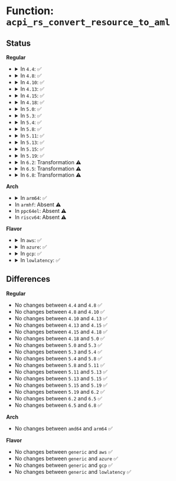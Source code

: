 # Function: <code>acpi_rs_convert_resource_to_aml</code>

## Status
<b>Regular</b>
<ul>
<li>
<details>
<summary>In <code>4.4</code>: ✅</summary>

```c
acpi_status acpi_rs_convert_resource_to_aml(struct acpi_resource *resource, union aml_resource *aml, struct acpi_rsconvert_info *info);
```

**Collision:** Unique Global

**Inline:** No

**Transformation:** False

**Instances:**

```
In drivers/acpi/acpica/rsmisc.c (ffffffff814a3655)
Location: drivers/acpi/acpica/rsmisc.c:470
Inline: False
Direct callers:
  - drivers/acpi/acpica/rsaddr.c:acpi_rs_set_address_common
  - drivers/acpi/acpica/rsaddr.c:acpi_rs_set_address_common
  - drivers/acpi/acpica/rslist.c:acpi_rs_convert_resources_to_aml
```
**Symbols:**

```
ffffffff814a3655-ffffffff814a3908: acpi_rs_convert_resource_to_aml (STB_GLOBAL)
```
</details>
</li>
<li>
<details>
<summary>In <code>4.8</code>: ✅</summary>

```c
acpi_status acpi_rs_convert_resource_to_aml(struct acpi_resource *resource, union aml_resource *aml, struct acpi_rsconvert_info *info);
```

**Collision:** Unique Global

**Inline:** No

**Transformation:** False

**Instances:**

```
In drivers/acpi/acpica/rsmisc.c (ffffffff814f298b)
Location: drivers/acpi/acpica/rsmisc.c:470
Inline: False
Direct callers:
  - drivers/acpi/acpica/rsaddr.c:acpi_rs_set_address_common
  - drivers/acpi/acpica/rsaddr.c:acpi_rs_set_address_common
  - drivers/acpi/acpica/rslist.c:acpi_rs_convert_resources_to_aml
```
**Symbols:**

```
ffffffff814f298b-ffffffff814f2c41: acpi_rs_convert_resource_to_aml (STB_GLOBAL)
```
</details>
</li>
<li>
<details>
<summary>In <code>4.10</code>: ✅</summary>

```c
acpi_status acpi_rs_convert_resource_to_aml(struct acpi_resource *resource, union aml_resource *aml, struct acpi_rsconvert_info *info);
```

**Collision:** Unique Global

**Inline:** No

**Transformation:** False

**Instances:**

```
In drivers/acpi/acpica/rsmisc.c (ffffffff815154d9)
Location: drivers/acpi/acpica/rsmisc.c:470
Inline: False
Direct callers:
  - drivers/acpi/acpica/rsaddr.c:acpi_rs_set_address_common
  - drivers/acpi/acpica/rsaddr.c:acpi_rs_set_address_common
  - drivers/acpi/acpica/rslist.c:acpi_rs_convert_resources_to_aml
```
**Symbols:**

```
ffffffff815154d9-ffffffff8151578f: acpi_rs_convert_resource_to_aml (STB_GLOBAL)
```
</details>
</li>
<li>
<details>
<summary>In <code>4.13</code>: ✅</summary>

```c
acpi_status acpi_rs_convert_resource_to_aml(struct acpi_resource *resource, union aml_resource *aml, struct acpi_rsconvert_info *info);
```

**Collision:** Unique Global

**Inline:** No

**Transformation:** False

**Instances:**

```
In drivers/acpi/acpica/rsmisc.c (ffffffff81525d6a)
Location: drivers/acpi/acpica/rsmisc.c:470
Inline: False
Direct callers:
  - drivers/acpi/acpica/rsaddr.c:acpi_rs_set_address_common
  - drivers/acpi/acpica/rsaddr.c:acpi_rs_set_address_common
  - drivers/acpi/acpica/rslist.c:acpi_rs_convert_resources_to_aml
```
**Symbols:**

```
ffffffff81525d6a-ffffffff81526010: acpi_rs_convert_resource_to_aml (STB_GLOBAL)
```
</details>
</li>
<li>
<details>
<summary>In <code>4.15</code>: ✅</summary>

```c
acpi_status acpi_rs_convert_resource_to_aml(struct acpi_resource *resource, union aml_resource *aml, struct acpi_rsconvert_info *info);
```

**Collision:** Unique Global

**Inline:** No

**Transformation:** False

**Instances:**

```
In drivers/acpi/acpica/rsmisc.c (ffffffff8157c6a5)
Location: drivers/acpi/acpica/rsmisc.c:470
Inline: False
Direct callers:
  - drivers/acpi/acpica/rsaddr.c:acpi_rs_set_address_common
  - drivers/acpi/acpica/rsaddr.c:acpi_rs_set_address_common
  - drivers/acpi/acpica/rslist.c:acpi_rs_convert_resources_to_aml
```
**Symbols:**

```
ffffffff8157c6a5-ffffffff8157ca01: acpi_rs_convert_resource_to_aml (STB_GLOBAL)
```
</details>
</li>
<li>
<details>
<summary>In <code>4.18</code>: ✅</summary>

```c
acpi_status acpi_rs_convert_resource_to_aml(struct acpi_resource *resource, union aml_resource *aml, struct acpi_rsconvert_info *info);
```

**Collision:** Unique Global

**Inline:** No

**Transformation:** False

**Instances:**

```
In drivers/acpi/acpica/rsmisc.c (ffffffff815b387c)
Location: drivers/acpi/acpica/rsmisc.c:434
Inline: False
Direct callers:
  - drivers/acpi/acpica/rsaddr.c:acpi_rs_set_address_common
  - drivers/acpi/acpica/rsaddr.c:acpi_rs_set_address_common
  - drivers/acpi/acpica/rslist.c:acpi_rs_convert_resources_to_aml
```
**Symbols:**

```
ffffffff815b387c-ffffffff815b3bd8: acpi_rs_convert_resource_to_aml (STB_GLOBAL)
```
</details>
</li>
<li>
<details>
<summary>In <code>5.0</code>: ✅</summary>

```c
acpi_status acpi_rs_convert_resource_to_aml(struct acpi_resource *resource, union aml_resource *aml, struct acpi_rsconvert_info *info);
```

**Collision:** Unique Global

**Inline:** No

**Transformation:** False

**Instances:**

```
In drivers/acpi/acpica/rsmisc.c (ffffffff815ccb65)
Location: drivers/acpi/acpica/rsmisc.c:434
Inline: False
Direct callers:
  - drivers/acpi/acpica/rsaddr.c:acpi_rs_set_address_common
  - drivers/acpi/acpica/rsaddr.c:acpi_rs_set_address_common
  - drivers/acpi/acpica/rslist.c:acpi_rs_convert_resources_to_aml
```
**Symbols:**

```
ffffffff815ccb65-ffffffff815ccf8a: acpi_rs_convert_resource_to_aml (STB_GLOBAL)
```
</details>
</li>
<li>
<details>
<summary>In <code>5.3</code>: ✅</summary>

```c
acpi_status acpi_rs_convert_resource_to_aml(struct acpi_resource *resource, union aml_resource *aml, struct acpi_rsconvert_info *info);
```

**Collision:** Unique Global

**Inline:** No

**Transformation:** False

**Instances:**

```
In drivers/acpi/acpica/rsmisc.c (ffffffff815fe372)
Location: drivers/acpi/acpica/rsmisc.c:434
Inline: False
Direct callers:
  - drivers/acpi/acpica/rsaddr.c:acpi_rs_set_address_common
  - drivers/acpi/acpica/rsaddr.c:acpi_rs_set_address_common
  - drivers/acpi/acpica/rslist.c:acpi_rs_convert_resources_to_aml
```
**Symbols:**

```
ffffffff815fe372-ffffffff815fe7c5: acpi_rs_convert_resource_to_aml (STB_GLOBAL)
```
</details>
</li>
<li>
<details>
<summary>In <code>5.4</code>: ✅</summary>

```c
acpi_status acpi_rs_convert_resource_to_aml(struct acpi_resource *resource, union aml_resource *aml, struct acpi_rsconvert_info *info);
```

**Collision:** Unique Global

**Inline:** No

**Transformation:** False

**Instances:**

```
In drivers/acpi/acpica/rsmisc.c (ffffffff8161f81c)
Location: drivers/acpi/acpica/rsmisc.c:434
Inline: False
Direct callers:
  - drivers/acpi/acpica/rsaddr.c:acpi_rs_set_address_common
  - drivers/acpi/acpica/rsaddr.c:acpi_rs_set_address_common
  - drivers/acpi/acpica/rslist.c:acpi_rs_convert_resources_to_aml
```
**Symbols:**

```
ffffffff8161f81c-ffffffff8161fc6f: acpi_rs_convert_resource_to_aml (STB_GLOBAL)
```
</details>
</li>
<li>
<details>
<summary>In <code>5.8</code>: ✅</summary>

```c
acpi_status acpi_rs_convert_resource_to_aml(struct acpi_resource *resource, union aml_resource *aml, struct acpi_rsconvert_info *info);
```

**Collision:** Unique Global

**Inline:** No

**Transformation:** False

**Instances:**

```
In drivers/acpi/acpica/rsmisc.c (ffffffff816cbdb1)
Location: drivers/acpi/acpica/rsmisc.c:434
Inline: False
Direct callers:
  - drivers/acpi/acpica/rsaddr.c:acpi_rs_set_address_common
  - drivers/acpi/acpica/rsaddr.c:acpi_rs_set_address_common
  - drivers/acpi/acpica/rslist.c:acpi_rs_convert_resources_to_aml
```
**Symbols:**

```
ffffffff816cbdb1-ffffffff816cc1ff: acpi_rs_convert_resource_to_aml (STB_GLOBAL)
```
</details>
</li>
<li>
<details>
<summary>In <code>5.11</code>: ✅</summary>

```c
acpi_status acpi_rs_convert_resource_to_aml(struct acpi_resource *resource, union aml_resource *aml, struct acpi_rsconvert_info *info);
```

**Collision:** Unique Global

**Inline:** No

**Transformation:** False

**Instances:**

```
In drivers/acpi/acpica/rsmisc.c (ffffffff816e9dc6)
Location: drivers/acpi/acpica/rsmisc.c:434
Inline: False
Direct callers:
  - drivers/acpi/acpica/rsaddr.c:acpi_rs_set_address_common
  - drivers/acpi/acpica/rsaddr.c:acpi_rs_set_address_common
  - drivers/acpi/acpica/rslist.c:acpi_rs_convert_resources_to_aml
```
**Symbols:**

```
ffffffff816e9dc6-ffffffff816ea214: acpi_rs_convert_resource_to_aml (STB_GLOBAL)
```
</details>
</li>
<li>
<details>
<summary>In <code>5.13</code>: ✅</summary>

```c
acpi_status acpi_rs_convert_resource_to_aml(struct acpi_resource *resource, union aml_resource *aml, struct acpi_rsconvert_info *info);
```

**Collision:** Unique Global

**Inline:** No

**Transformation:** False

**Instances:**

```
In drivers/acpi/acpica/rsmisc.c (ffffffff816cbcc7)
Location: drivers/acpi/acpica/rsmisc.c:444
Inline: False
Direct callers:
  - drivers/acpi/acpica/rsaddr.c:acpi_rs_set_address_common
  - drivers/acpi/acpica/rsaddr.c:acpi_rs_set_address_common
  - drivers/acpi/acpica/rslist.c:acpi_rs_convert_resources_to_aml
```
**Symbols:**

```
ffffffff816cbcc7-ffffffff816cc12d: acpi_rs_convert_resource_to_aml (STB_GLOBAL)
```
</details>
</li>
<li>
<details>
<summary>In <code>5.15</code>: ✅</summary>

```c
acpi_status acpi_rs_convert_resource_to_aml(struct acpi_resource *resource, union aml_resource *aml, struct acpi_rsconvert_info *info);
```

**Collision:** Unique Global

**Inline:** No

**Transformation:** False

**Instances:**

```
In drivers/acpi/acpica/rsmisc.c (ffffffff817430d6)
Location: drivers/acpi/acpica/rsmisc.c:444
Inline: False
Direct callers:
  - drivers/acpi/acpica/rsaddr.c:acpi_rs_set_address_common
  - drivers/acpi/acpica/rsaddr.c:acpi_rs_set_address_common
  - drivers/acpi/acpica/rslist.c:acpi_rs_convert_resources_to_aml
```
**Symbols:**

```
ffffffff817430d6-ffffffff817435d4: acpi_rs_convert_resource_to_aml (STB_GLOBAL)
```
</details>
</li>
<li>
<details>
<summary>In <code>5.19</code>: ✅</summary>

```c
acpi_status acpi_rs_convert_resource_to_aml(struct acpi_resource *resource, union aml_resource *aml, struct acpi_rsconvert_info *info);
```

**Collision:** Unique Global

**Inline:** No

**Transformation:** False

**Instances:**

```
In drivers/acpi/acpica/rsmisc.c (ffffffff81874ba5)
Location: drivers/acpi/acpica/rsmisc.c:444
Inline: False
Direct callers:
  - drivers/acpi/acpica/rsaddr.c:acpi_rs_set_address_common
  - drivers/acpi/acpica/rsaddr.c:acpi_rs_set_address_common
  - drivers/acpi/acpica/rslist.c:acpi_rs_convert_resources_to_aml
```
**Symbols:**

```
ffffffff81874ba5-ffffffff8187505c: acpi_rs_convert_resource_to_aml (STB_GLOBAL)
```
</details>
</li>
<li>
<details>
<summary>In <code>6.2</code>: Transformation ⚠️</summary>

```c
acpi_status acpi_rs_convert_resource_to_aml(struct acpi_resource *resource, union aml_resource *aml, struct acpi_rsconvert_info *info);
```

**Collision:** Unique Global

**Inline:** No

**Transformation:** True

**Instances:**

```
In drivers/acpi/acpica/rsmisc.c (0)
Location: drivers/acpi/acpica/rsmisc.c:444
Inline: False
Direct callers:
  - drivers/acpi/acpica/rsaddr.c:acpi_rs_set_address_common
  - drivers/acpi/acpica/rsaddr.c:acpi_rs_set_address_common
  - drivers/acpi/acpica/rsaddr.c:acpi_rs_set_address_common
  - drivers/acpi/acpica/rslist.c:acpi_rs_convert_resources_to_aml
```
**Symbols:**

```
ffffffff820923dc-ffffffff82092498: acpi_rs_convert_resource_to_aml.cold (STB_LOCAL)
ffffffff819b6190-ffffffff819b66fb: acpi_rs_convert_resource_to_aml (STB_GLOBAL)
```
</details>
</li>
<li>
<details>
<summary>In <code>6.5</code>: Transformation ⚠️</summary>

```c
acpi_status acpi_rs_convert_resource_to_aml(struct acpi_resource *resource, union aml_resource *aml, struct acpi_rsconvert_info *info);
```

**Collision:** Unique Global

**Inline:** No

**Transformation:** True

**Instances:**

```
In drivers/acpi/acpica/rsmisc.c (0)
Location: drivers/acpi/acpica/rsmisc.c:446
Inline: False
Direct callers:
  - drivers/acpi/acpica/rsaddr.c:acpi_rs_set_address_common
  - drivers/acpi/acpica/rsaddr.c:acpi_rs_set_address_common
  - drivers/acpi/acpica/rsaddr.c:acpi_rs_set_address_common
  - drivers/acpi/acpica/rslist.c:acpi_rs_convert_resources_to_aml
```
**Symbols:**

```
ffffffff82112cd3-ffffffff82112d8f: acpi_rs_convert_resource_to_aml.cold (STB_LOCAL)
ffffffff819fd2c0-ffffffff819fd84a: acpi_rs_convert_resource_to_aml (STB_GLOBAL)
```
</details>
</li>
<li>
<details>
<summary>In <code>6.8</code>: Transformation ⚠️</summary>

```c
acpi_status acpi_rs_convert_resource_to_aml(struct acpi_resource *resource, union aml_resource *aml, struct acpi_rsconvert_info *info);
```

**Collision:** Unique Global

**Inline:** No

**Transformation:** True

**Instances:**

```
In drivers/acpi/acpica/rsmisc.c (0)
Location: drivers/acpi/acpica/rsmisc.c:446
Inline: False
Direct callers:
  - drivers/acpi/acpica/rsaddr.c:acpi_rs_set_address_common
  - drivers/acpi/acpica/rsaddr.c:acpi_rs_set_address_common
  - drivers/acpi/acpica/rsaddr.c:acpi_rs_set_address_common
  - drivers/acpi/acpica/rslist.c:acpi_rs_convert_resources_to_aml
```
**Symbols:**

```
ffffffff821f0a27-ffffffff821f0ae3: acpi_rs_convert_resource_to_aml.cold (STB_LOCAL)
ffffffff81a48110-ffffffff81a4869a: acpi_rs_convert_resource_to_aml (STB_GLOBAL)
```
</details>
</li>
</ul>
<b>Arch</b>
<ul>
<li>
<details>
<summary>In <code>arm64</code>: ✅</summary>

```c
acpi_status acpi_rs_convert_resource_to_aml(struct acpi_resource *resource, union aml_resource *aml, struct acpi_rsconvert_info *info);
```

**Collision:** Unique Global

**Inline:** No

**Transformation:** False

**Instances:**

```
In drivers/acpi/acpica/rsmisc.c (ffff8000107955f8)
Location: drivers/acpi/acpica/rsmisc.c:434
Inline: False
Direct callers:
  - drivers/acpi/acpica/rsaddr.c:acpi_rs_set_address_common
  - drivers/acpi/acpica/rsaddr.c:acpi_rs_set_address_common
  - drivers/acpi/acpica/rslist.c:acpi_rs_convert_resources_to_aml
```
**Symbols:**

```
ffff8000107955f8-ffff8000107958c8: acpi_rs_convert_resource_to_aml (STB_GLOBAL)
```
</details>
</li>
<li>
In <code>armhf</code>: Absent ⚠️
</li>
<li>
In <code>ppc64el</code>: Absent ⚠️
</li>
<li>
In <code>riscv64</code>: Absent ⚠️
</li>
</ul>
<b>Flavor</b>
<ul>
<li>
<details>
<summary>In <code>aws</code>: ✅</summary>

```c
acpi_status acpi_rs_convert_resource_to_aml(struct acpi_resource *resource, union aml_resource *aml, struct acpi_rsconvert_info *info);
```

**Collision:** Unique Global

**Inline:** No

**Transformation:** False

**Instances:**

```
In drivers/acpi/acpica/rsmisc.c (ffffffff815fa7ff)
Location: drivers/acpi/acpica/rsmisc.c:434
Inline: False
Direct callers:
  - drivers/acpi/acpica/rsaddr.c:acpi_rs_set_address_common
  - drivers/acpi/acpica/rsaddr.c:acpi_rs_set_address_common
  - drivers/acpi/acpica/rslist.c:acpi_rs_convert_resources_to_aml
```
**Symbols:**

```
ffffffff815fa7ff-ffffffff815fab90: acpi_rs_convert_resource_to_aml (STB_GLOBAL)
```
</details>
</li>
<li>
<details>
<summary>In <code>azure</code>: ✅</summary>

```c
acpi_status acpi_rs_convert_resource_to_aml(struct acpi_resource *resource, union aml_resource *aml, struct acpi_rsconvert_info *info);
```

**Collision:** Unique Global

**Inline:** No

**Transformation:** False

**Instances:**

```
In drivers/acpi/acpica/rsmisc.c (ffffffff815e5d34)
Location: drivers/acpi/acpica/rsmisc.c:434
Inline: False
Direct callers:
  - drivers/acpi/acpica/rsaddr.c:acpi_rs_set_address_common
  - drivers/acpi/acpica/rsaddr.c:acpi_rs_set_address_common
  - drivers/acpi/acpica/rslist.c:acpi_rs_convert_resources_to_aml
```
**Symbols:**

```
ffffffff815e5d34-ffffffff815e60c5: acpi_rs_convert_resource_to_aml (STB_GLOBAL)
```
</details>
</li>
<li>
<details>
<summary>In <code>gcp</code>: ✅</summary>

```c
acpi_status acpi_rs_convert_resource_to_aml(struct acpi_resource *resource, union aml_resource *aml, struct acpi_rsconvert_info *info);
```

**Collision:** Unique Global

**Inline:** No

**Transformation:** False

**Instances:**

```
In drivers/acpi/acpica/rsmisc.c (ffffffff81613afc)
Location: drivers/acpi/acpica/rsmisc.c:434
Inline: False
Direct callers:
  - drivers/acpi/acpica/rsaddr.c:acpi_rs_set_address_common
  - drivers/acpi/acpica/rsaddr.c:acpi_rs_set_address_common
  - drivers/acpi/acpica/rslist.c:acpi_rs_convert_resources_to_aml
```
**Symbols:**

```
ffffffff81613afc-ffffffff81613f4f: acpi_rs_convert_resource_to_aml (STB_GLOBAL)
```
</details>
</li>
<li>
<details>
<summary>In <code>lowlatency</code>: ✅</summary>

```c
acpi_status acpi_rs_convert_resource_to_aml(struct acpi_resource *resource, union aml_resource *aml, struct acpi_rsconvert_info *info);
```

**Collision:** Unique Global

**Inline:** No

**Transformation:** False

**Instances:**

```
In drivers/acpi/acpica/rsmisc.c (ffffffff8162d9ac)
Location: drivers/acpi/acpica/rsmisc.c:434
Inline: False
Direct callers:
  - drivers/acpi/acpica/rsaddr.c:acpi_rs_set_address_common
  - drivers/acpi/acpica/rsaddr.c:acpi_rs_set_address_common
  - drivers/acpi/acpica/rslist.c:acpi_rs_convert_resources_to_aml
```
**Symbols:**

```
ffffffff8162d9ac-ffffffff8162ddff: acpi_rs_convert_resource_to_aml (STB_GLOBAL)
```
</details>
</li>
</ul>

## Differences
<b>Regular</b>
<ul>
<li>
No changes between <code>4.4</code> and <code>4.8</code> ✅
</li>
<li>
No changes between <code>4.8</code> and <code>4.10</code> ✅
</li>
<li>
No changes between <code>4.10</code> and <code>4.13</code> ✅
</li>
<li>
No changes between <code>4.13</code> and <code>4.15</code> ✅
</li>
<li>
No changes between <code>4.15</code> and <code>4.18</code> ✅
</li>
<li>
No changes between <code>4.18</code> and <code>5.0</code> ✅
</li>
<li>
No changes between <code>5.0</code> and <code>5.3</code> ✅
</li>
<li>
No changes between <code>5.3</code> and <code>5.4</code> ✅
</li>
<li>
No changes between <code>5.4</code> and <code>5.8</code> ✅
</li>
<li>
No changes between <code>5.8</code> and <code>5.11</code> ✅
</li>
<li>
No changes between <code>5.11</code> and <code>5.13</code> ✅
</li>
<li>
No changes between <code>5.13</code> and <code>5.15</code> ✅
</li>
<li>
No changes between <code>5.15</code> and <code>5.19</code> ✅
</li>
<li>
No changes between <code>5.19</code> and <code>6.2</code> ✅
</li>
<li>
No changes between <code>6.2</code> and <code>6.5</code> ✅
</li>
<li>
No changes between <code>6.5</code> and <code>6.8</code> ✅
</li>
</ul>
<b>Arch</b>
<ul>
<li>
No changes between <code>amd64</code> and <code>arm64</code> ✅
</li>
</ul>
<b>Flavor</b>
<ul>
<li>
No changes between <code>generic</code> and <code>aws</code> ✅
</li>
<li>
No changes between <code>generic</code> and <code>azure</code> ✅
</li>
<li>
No changes between <code>generic</code> and <code>gcp</code> ✅
</li>
<li>
No changes between <code>generic</code> and <code>lowlatency</code> ✅
</li>
</ul>
